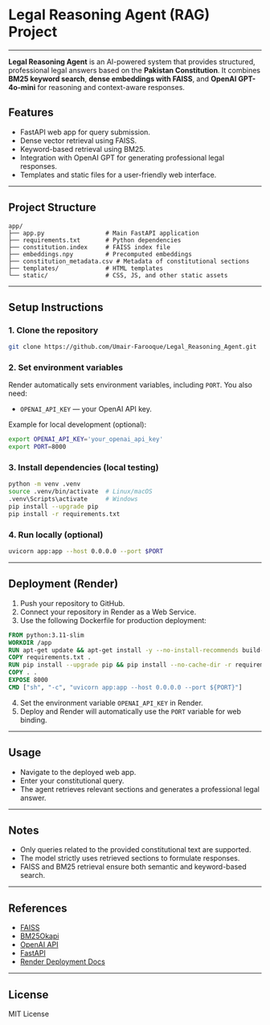 # Legal Reasoning Agent (RAG) Project
---
**Legal Reasoning Agent** is an AI-powered system that provides structured, professional legal answers based on the **Pakistan Constitution**. It combines **BM25 keyword search**, **dense embeddings with FAISS**, and **OpenAI GPT-4o-mini** for reasoning and context-aware responses.

## Features

- FastAPI web app for query submission.
- Dense vector retrieval using FAISS.
- Keyword-based retrieval using BM25.
- Integration with OpenAI GPT for generating professional legal responses.
- Templates and static files for a user-friendly web interface.

---

## Project Structure

```
app/
├── app.py                 # Main FastAPI application
├── requirements.txt       # Python dependencies
├── constitution.index     # FAISS index file
├── embeddings.npy         # Precomputed embeddings
├── constitution_metadata.csv # Metadata of constitutional sections
├── templates/             # HTML templates
└── static/                # CSS, JS, and other static assets
```

---

## Setup Instructions

### 1. Clone the repository

```bash
git clone https://github.com/Umair-Farooque/Legal_Reasoning_Agent.git
```

### 2. Set environment variables

Render automatically sets environment variables, including `PORT`. You also need:

- `OPENAI_API_KEY` — your OpenAI API key.

Example for local development (optional):

```bash
export OPENAI_API_KEY='your_openai_api_key'
export PORT=8000
```

### 3. Install dependencies (local testing)

```bash
python -m venv .venv
source .venv/bin/activate  # Linux/macOS
.venv\Scripts\activate     # Windows
pip install --upgrade pip
pip install -r requirements.txt
```

### 4. Run locally (optional)

```bash
uvicorn app:app --host 0.0.0.0 --port $PORT
```

---

## Deployment (Render)

1. Push your repository to GitHub.
2. Connect your repository in Render as a Web Service.
3. Use the following Dockerfile for production deployment:

```dockerfile
FROM python:3.11-slim
WORKDIR /app
RUN apt-get update && apt-get install -y --no-install-recommends build-essential git && rm -rf /var/lib/apt/lists/*
COPY requirements.txt .
RUN pip install --upgrade pip && pip install --no-cache-dir -r requirements.txt
COPY . .
EXPOSE 8000
CMD ["sh", "-c", "uvicorn app:app --host 0.0.0.0 --port ${PORT}"]
```

4. Set the environment variable `OPENAI_API_KEY` in Render.
5. Deploy and Render will automatically use the `PORT` variable for web binding.

---

## Usage

- Navigate to the deployed web app.
- Enter your constitutional query.
- The agent retrieves relevant sections and generates a professional legal answer.

---

## Notes

- Only queries related to the provided constitutional text are supported.
- The model strictly uses retrieved sections to formulate responses.
- FAISS and BM25 retrieval ensure both semantic and keyword-based search.

---

## References

- [FAISS](https://github.com/facebookresearch/faiss)
- [BM25Okapi](https://github.com/dorianbrown/rank_bm25)
- [OpenAI API](https://platform.openai.com/docs/)
- [FastAPI](https://fastapi.tiangolo.com/)
- [Render Deployment Docs](https://render.com/docs/web-services)

---

## License

MIT License

